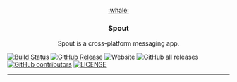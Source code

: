 <p align="center">
    <a href="https://esogelola.com/" ><span width="100px">:whale: </span></a>
    <h3 align="center">Spout</h3>
    <p align="center">Spout is a cross-platform messaging app.<p>
</p>

[![Build Status](https://travis-ci.com/esogelola/Spout.svg?branch=master)](https://travis-ci.com/esogelola/Spout)
[![GitHub Release](https://img.shields.io/github/release/esogelola/spout.svg?style=flat)]()
![Website](https://img.shields.io/website?url=https%3A%2F%2Fspout.web.app)
![GitHub all releases](https://img.shields.io/github/downloads/esogelola/spout/total)
[![GitHub contributors](https://img.shields.io/github/contributors/esogelola/Spout.svg?style=flat)](https://github.com/esogelola/Spout/graphs/contributors)
[![LICENSE](https://img.shields.io/github/license/esogelola/spout)](https://github.com/esogelola/spout/blob/master/LICENSE)

---
